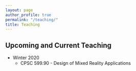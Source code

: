 ```yaml
---
layout: page
author_profile: true
permalink: "/teaching/"
title: Teaching
---
```


## Upcoming and Current Teaching
* Winter 2020
  * CPSC 599.90 - Design of Mixed Reality Applications